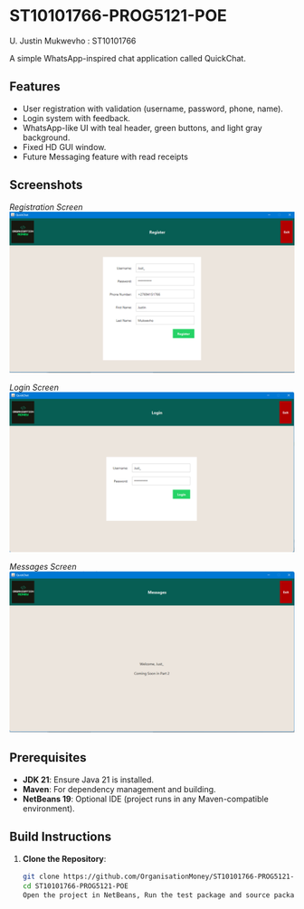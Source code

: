 # ST10101766-PROG5121-POE
U. Justin Mukwevho : ST10101766

A simple WhatsApp-inspired chat application called QuickChat.

## Features
- User registration with validation (username, password, phone, name).
- Login system with feedback.
- WhatsApp-like UI with teal header, green buttons, and light gray background.
- Fixed HD GUI window.
- Future Messaging feature with read receipts 

## Screenshots
*Registration Screen*  
![Registration](screenshots/registration.png)

*Login Screen*  
![Login](screenshots/login.png)

*Messages Screen*  
![Messages](screenshots/messages.png)

## Prerequisites
- **JDK 21**: Ensure Java 21 is installed.
- **Maven**: For dependency management and building.
- **NetBeans 19**: Optional IDE (project runs in any Maven-compatible environment).

## Build Instructions
1. **Clone the Repository**:
   ```bash
   git clone https://github.com/OrganisationMoney/ST10101766-PROG5121-POE.git
   cd ST10101766-PROG5121-POE
   Open the project in NetBeans, Run the test package and source package.